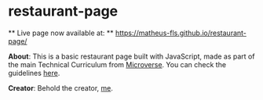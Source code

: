# restaurant-page

** Live page now available at: ** https://matheus-fls.github.io/restaurant-page/

**About**: This is a basic restaurant page built with JavaScript, made as part of the main Technical Curriculum from [Microverse](https://www.microverse.org/). You can check the guidelines [here](https://www.theodinproject.com/courses/javascript/lessons/restaurant-page). 

**Creator**: Behold the creator, [me](https://github.com/matheus-fls/).
